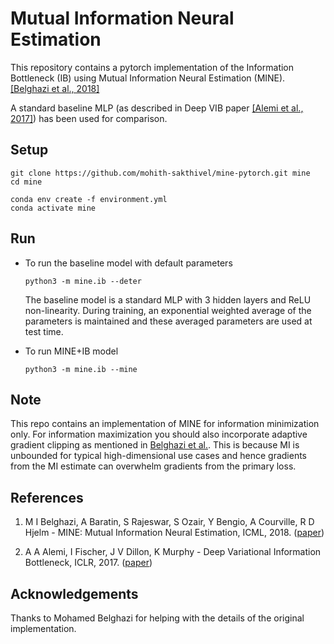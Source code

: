 # Mutual Information Neural Estimation

This repository contains a pytorch implementation of the Information Bottleneck (IB) using Mutual Information Neural Estimation (MINE). [[Belghazi et al., 2018]](#references)

A standard baseline MLP (as described in Deep VIB paper [[Alemi et al., 2017]](#references)) has been used for comparison.

## Setup

```
git clone https://github.com/mohith-sakthivel/mine-pytorch.git mine
cd mine

conda env create -f environment.yml
conda activate mine
```

## Run
* To run the baseline model with default parameters
    ```
    python3 -m mine.ib --deter
    ```

    The baseline model is a standard MLP with 3 hidden layers and ReLU non-linearity. During training, an exponential weighted average of the parameters is maintained and these averaged parameters are used at test time.


* To run MINE+IB model
    ```
    python3 -m mine.ib --mine
    ```

## Note
This repo contains an implementation of MINE for information minimization only. For information maximization you should also incorporate adaptive gradient clipping as mentioned in [Belghazi et al.](#references). This is because MI is unbounded for typical high-dimensional use cases and hence gradients from the MI estimate can overwhelm gradients from the primary loss.



## References
1. M I Belghazi, A Baratin, S Rajeswar, S Ozair, Y Bengio, A Courville, R D Hjelm - MINE: Mutual Information Neural Estimation, ICML, 2018. ([paper](https://arxiv.org/abs/1801.04062))

2. A A Alemi, I Fischer, J V Dillon, K Murphy - Deep Variational Information Bottleneck, ICLR, 2017. ([paper](https://arxiv.org/abs/1612.00410))

## Acknowledgements
Thanks to Mohamed Belghazi for helping with the details of the original implementation.
